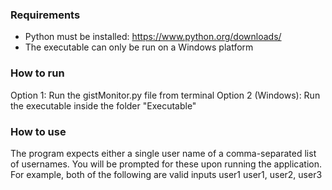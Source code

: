 ### Requirements
- Python must be installed: https://www.python.org/downloads/
- The executable can only be run on a Windows platform

### How to run
Option 1: Run the gistMonitor.py file from terminal
Option 2 (Windows): Run the executable inside the folder "Executable"

### How to use
The program expects either a single user name of a comma-separated list of usernames. You will be prompted for these upon running the application.
For example, both of the following are valid inputs
    user1
    user1, user2, user3
